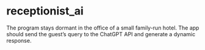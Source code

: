 # receptionist_ai
The program stays dormant in the office of a small family-run hotel. The app should send the guest’s query to the ChatGPT API and generate a dynamic response.
